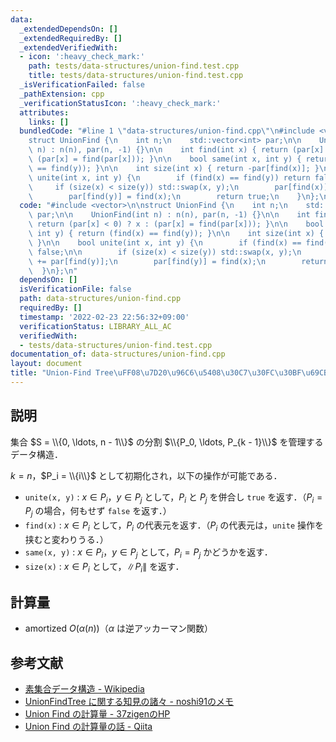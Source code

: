 ```yaml
---
data:
  _extendedDependsOn: []
  _extendedRequiredBy: []
  _extendedVerifiedWith:
  - icon: ':heavy_check_mark:'
    path: tests/data-structures/union-find.test.cpp
    title: tests/data-structures/union-find.test.cpp
  _isVerificationFailed: false
  _pathExtension: cpp
  _verificationStatusIcon: ':heavy_check_mark:'
  attributes:
    links: []
  bundledCode: "#line 1 \"data-structures/union-find.cpp\"\n#include <vector>\n\n\
    struct UnionFind {\n    int n;\n    std::vector<int> par;\n\n    UnionFind(int\
    \ n) : n(n), par(n, -1) {}\n\n    int find(int x) { return (par[x] < 0) ? x :\
    \ (par[x] = find(par[x])); }\n\n    bool same(int x, int y) { return (find(x)\
    \ == find(y)); }\n\n    int size(int x) { return -par[find(x)]; }\n\n    bool\
    \ unite(int x, int y) {\n        if (find(x) == find(y)) return false;\n\n   \
    \     if (size(x) < size(y)) std::swap(x, y);\n        par[find(x)] += par[find(y)];\n\
    \        par[find(y)] = find(x);\n        return true;\n    }\n};\n"
  code: "#include <vector>\n\nstruct UnionFind {\n    int n;\n    std::vector<int>\
    \ par;\n\n    UnionFind(int n) : n(n), par(n, -1) {}\n\n    int find(int x) {\
    \ return (par[x] < 0) ? x : (par[x] = find(par[x])); }\n\n    bool same(int x,\
    \ int y) { return (find(x) == find(y)); }\n\n    int size(int x) { return -par[find(x)];\
    \ }\n\n    bool unite(int x, int y) {\n        if (find(x) == find(y)) return\
    \ false;\n\n        if (size(x) < size(y)) std::swap(x, y);\n        par[find(x)]\
    \ += par[find(y)];\n        par[find(y)] = find(x);\n        return true;\n  \
    \  }\n};\n"
  dependsOn: []
  isVerificationFile: false
  path: data-structures/union-find.cpp
  requiredBy: []
  timestamp: '2022-02-23 22:56:32+09:00'
  verificationStatus: LIBRARY_ALL_AC
  verifiedWith:
  - tests/data-structures/union-find.test.cpp
documentation_of: data-structures/union-find.cpp
layout: document
title: "Union-Find Tree\uFF08\u7D20\u96C6\u5408\u30C7\u30FC\u30BF\u69CB\u9020\uFF09"
---
```


## 説明

集合 $S = \\{0, \ldots, n - 1\\}$ の分割 $\\{P_0, \ldots, P_{k - 1}\\}$ を管理するデータ構造．

$k = n$，$P_i = \\{i\\}$ として初期化され，以下の操作が可能である．

* `unite(x, y)` : $x \in P_i$，$y \in P_j$ として，$P_i$ と $P_j$ を併合し `true` を返す．（$P_i = P_j$ の場合，何もせず `false` を返す．）
* `find(x)` : $x \in P_i$ として，$P_i$ の代表元を返す．（$P_i$ の代表元は，`unite` 操作を挟むと変わりうる．）
* `same(x, y)` : $x \in P_i$，$y \in P_j$ として，$P_i = P_j$ かどうかを返す．
* `size(x)` : $x \in P_i$ として，$\|P_i\|$ を返す．

## 計算量

* $\textrm{amortized}~O(\alpha(n))$（$\alpha$ は逆アッカーマン関数）

## 参考文献

* [素集合データ構造 - Wikipedia](https://w.wiki/4SK8)
* [UnionFindTree に関する知見の諸々 - noshi91のメモ](https://noshi91.hatenablog.com/entry/2018/05/30/191943)
* [Union Find の計算量 - 37zigenのHP](https://37zigen.com/union-find-complexity-1/)
* [Union Find の計算量の話 - Qiita](https://qiita.com/kopricky/items/3e5847ab1451fe990367)
